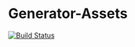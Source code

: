 # Generator-Assets

[![Build Status](https://travis-ci.org/adobe-photoshop/generator-assets.png?branch=master)](https://travis-ci.org/adobe-photoshop/generator-assets)
